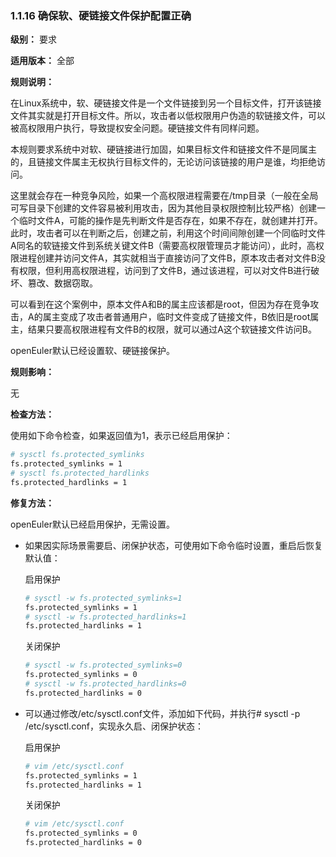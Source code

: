 ### 1.1.16 确保软、硬链接文件保护配置正确

**级别：** 要求

**适用版本：** 全部

**规则说明：** 

在Linux系统中，软、硬链接文件是一个文件链接到另一个目标文件，打开该链接文件其实就是打开目标文件。所以，攻击者以低权限用户伪造的软链接文件，可以被高权限用户执行，导致提权安全问题。硬链接文件有同样问题。

本规则要求系统中对软、硬链接进行加固，如果目标文件和链接文件不是同属主的，且链接文件属主无权执行目标文件的，无论访问该链接的用户是谁，均拒绝访问。

这里就会存在一种竞争风险，如果一个高权限进程需要在/tmp目录（一般在全局可写目录下创建的文件容易被利用攻击，因为其他目录权限控制比较严格）创建一个临时文件A，可能的操作是先判断文件是否存在，如果不存在，就创建并打开。此时，攻击者可以在判断之后，创建之前，利用这个时间间隙创建一个同临时文件A同名的软链接文件到系统关键文件B（需要高权限管理员才能访问），此时，高权限进程创建并访问文件A，其实就相当于直接访问了文件B，原本攻击者对文件B没有权限，但利用高权限进程，访问到了文件B，通过该进程，可以对文件B进行破坏、篡改、数据窃取。

可以看到在这个案例中，原本文件A和B的属主应该都是root，但因为存在竞争攻击，A的属主变成了攻击者普通用户，临时文件变成了链接文件，B依旧是root属主，结果只要高权限进程有文件B的权限，就可以通过A这个软链接文件访问B。

openEuler默认已经设置软、硬链接保护。

**规则影响：**

无

**检查方法：**

使用如下命令检查，如果返回值为1，表示已经启用保护：

```bash
# sysctl fs.protected_symlinks
fs.protected_symlinks = 1
# sysctl fs.protected_hardlinks
fs.protected_hardlinks = 1
```

**修复方法：**

openEuler默认已经启用保护，无需设置。

* 如果因实际场景需要启、闭保护状态，可使用如下命令临时设置，重启后恢复默认值：

  启用保护

  ```bash
  # sysctl -w fs.protected_symlinks=1
  fs.protected_symlinks = 1
  # sysctl -w fs.protected_hardlinks=1
  fs.protected_hardlinks = 1
  ```

  关闭保护

  ```bash
  # sysctl -w fs.protected_symlinks=0
  fs.protected_symlinks = 0
  # sysctl -w fs.protected_hardlinks=0
  fs.protected_hardlinks = 0
  ```

* 可以通过修改/etc/sysctl.conf文件，添加如下代码，并执行# sysctl -p /etc/sysctl.conf，实现永久启、闭保护状态：

  启用保护

  ```bash
  # vim /etc/sysctl.conf
  fs.protected_symlinks = 1
  fs.protected_hardlinks = 1
  ```

  关闭保护

  ```bash
  # vim /etc/sysctl.conf
  fs.protected_symlinks = 0
  fs.protected_hardlinks = 0
  ```